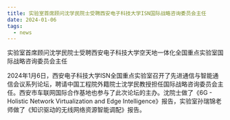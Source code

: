 ```yaml
---
title: 实验室首席顾问沈学民院士受聘西安电子科技大学ISN国际战略咨询委员会主任
date: 2024-01-06
tags:
  - news
---
```


实验室首席顾问沈学民院士受聘西安电子科技大学空天地一体化全国重点实验室国际战略咨询委员会主任

<!--more-->

2024年1月6日，西安电子科技大学ISN全国重点实验室召开了先进通信与智能通信会议系列论坛，聘请中国工程院外籍院士沈学民教授担任国际战略咨询委员会主任。西安市车联网国际合作基地也参与了此次论坛的主办。沈院士做了《6G - Holistic Network Virtualization and Edge Intelligence》报告，实验室孙瑞锦老师做了《知识驱动的无线网络资源智能调配》报告。

